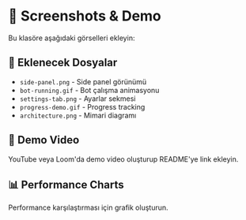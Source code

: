 # 📸 Screenshots & Demo

Bu klasöre aşağıdaki görselleri ekleyin:

## 📁 Eklenecek Dosyalar

- `side-panel.png` - Side panel görünümü
- `bot-running.gif` - Bot çalışma animasyonu  
- `settings-tab.png` - Ayarlar sekmesi
- `progress-demo.gif` - Progress tracking
- `architecture.png` - Mimari diagramı

## 🎥 Demo Video

YouTube veya Loom'da demo video oluşturup README'ye link ekleyin.

## 📊 Performance Charts

Performance karşılaştırması için grafik oluşturun.
